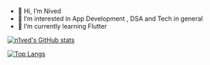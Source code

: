 - 👋 Hi, I’m Nived
- 👀 I’m interested in App Development , DSA and Tech in general
- 🌱 I’m currently learning Flutter 

[![n1ved's GitHub stats](https://github-readme-stats.vercel.app/api?username=n1ved&show_icons=true&theme=radical)](https://github.com/anuraghazra/github-readme-stats)

[![Top Langs](https://github-readme-stats.vercel.app/api/top-langs/?username=n1ved&layout=compact&exclude_repo=anuraghazra.github.io)](https://github.com/anuraghazra/github-readme-stats)

<!---
n1ved/n1ved is a ✨ special ✨ repository because its `README.md` (this file) appears on your GitHub profile.
You can click the Preview link to take a look at your changes.
--->
